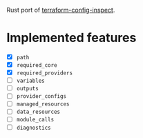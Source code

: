 Rust port of [terraform-config-inspect](https://github.com/hashicorp/terraform-config-inspect).

# Implemented features
- [x] `path`
- [x] `required_core`
- [x] `required_providers`
- [ ] `variables`
- [ ] `outputs`
- [ ] `provider_configs`
- [ ] `managed_resources`
- [ ] `data_resources`
- [ ] `module_calls`
- [ ] `diagnostics`